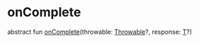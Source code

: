 # onComplete


abstract fun [onComplete](on-complete.md)(throwable: [Throwable](https://kotlinlang.org/api/latest/jvm/stdlib/kotlin/-throwable/index.html)?, response: [T](index.md)?)

